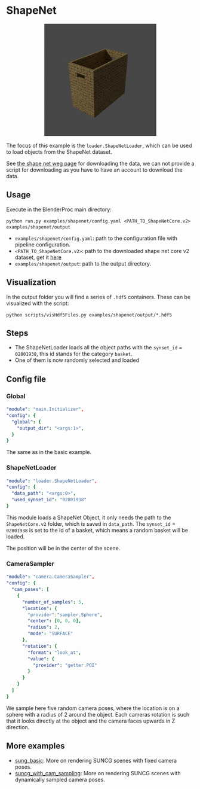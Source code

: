 # ShapeNet 

<p align="center">
<img src="rendering.jpg" alt="Front readme image" width=300>
</p>

The focus of this example is the `loader.ShapeNetLoader`, which can be used to load objects from the ShapeNet dataset.

See [the shape net weg page](http://www.shapenet.org/) for downloading the data, we can not provide a script for downloading as you have to have an account to download the data.

## Usage

Execute in the BlenderProc main directory:

```
python run.py examples/shapenet/config.yaml <PATH_TO_ShapeNetCore.v2> examples/shapenet/output
``` 

* `examples/shapenet/config.yaml`: path to the configuration file with pipeline configuration.
* `<PATH_TO_ShapeNetCore.v2>`: path to the downloaded shape net core v2 dataset, get it [here](http://www.shapenet.org/) 
* `examples/shapenet/output`: path to the output directory.

## Visualization

In the output folder you will find a series of `.hdf5` containers. These can be visualized with the script:

```
python scripts/visHdf5Files.py examples/shapenet/output/*.hdf5
``` 

## Steps

* The ShapeNetLoader loads all the object paths with the `synset_id` = `02801938`, this id stands for the category `basket`.
* One of them is now randomly selected and loaded 
 

## Config file

### Global

```yaml
"module": "main.Initializer",
"config": {
  "global": {
    "output_dir": "<args:1>",
  }
}
```

The same as in the basic example.

### ShapeNetLoader 

```yaml
"module": "loader.ShapeNetLoader",
"config": {
  "data_path": "<args:0>",
  "used_synset_id": "02801938"
}
```
This module loads a ShapeNet Object, it only needs the path to the `ShapeNetCore.v2` folder, which is saved in `data_path`.
The `synset_id` = `02801938` is set to the id of a basket, which means a random basket will be loaded.

The position will be in the center of the scene.

### CameraSampler

```yaml
"module": "camera.CameraSampler",
"config": {
  "cam_poses": [
    {
      "number_of_samples": 5,
      "location": {
        "provider":"sampler.Sphere",
        "center": [0, 0, 0],
        "radius": 2,
        "mode": "SURFACE"
      },
      "rotation": {
        "format": "look_at",
        "value": {
          "provider": "getter.POI"
        }
      }
    }
  ]
}
```

We sample here five random camera poses, where the location is on a sphere with a radius of 2 around the object. 
Each cameras rotation is such that it looks directly at the object and the camera faces upwards in Z direction.

## More examples

* [sung_basic](../suncg_basic): More on rendering SUNCG scenes with fixed camera poses.
* [suncg_with_cam_sampling](../suncg_with_cam_sampling): More on rendering SUNCG scenes with dynamically sampled camera poses.
